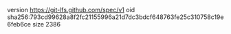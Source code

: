 version https://git-lfs.github.com/spec/v1
oid sha256:793cd99628a8f2fc21155996a21d7dc3bdcf648763fe25c310758c19e6feb6ce
size 2386
